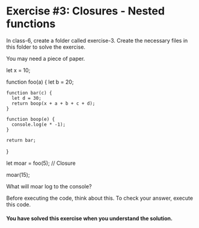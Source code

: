 
# Exercise #3: Closures - Nested functions

In class-6, create a folder called exercise-3. Create the necessary files in this folder to solve the exercise.

You may need a piece of paper.

  let x = 10;

  function foo(a) {
    let b = 20;

    function bar(c) {
      let d = 30;
      return boop(x + a + b + c + d);
    }

    function boop(e) {
      console.log(e * -1);
    }

    return bar;
  }

  let moar = foo(5); // Closure

  moar(15);

What will moar log to the console?

Before executing the code, think about this. To check your answer, execute this code.

#### You have solved this exercise when you understand the solution.